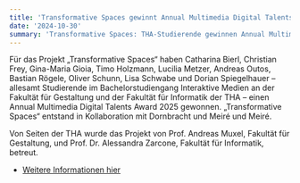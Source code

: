 ```yaml
---
title: 'Transformative Spaces gewinnt Annual Multimedia Digital Talents Award 2025'
date: '2024-10-30'
summary: 'Transformative Spaces: THA-Studierende gewinnen Annual Multimedia Digital Talents Award 2025 für Projekt zur Badezimmerarchitektur der Zukunft'
---
```


Für das Projekt „Transformative Spaces“ haben Catharina Bierl, Christian Frey, Gina-Maria Gioia, Timo Holzmann, Lucilia Metzer, Andreas Outos, Bastian Rögele, Oliver Schunn, Lisa Schwabe und Dorian Spiegelhauer – allesamt Studierende im Bachelorstudiengang Interaktive Medien an der Fakultät für Gestaltung und der Fakultät für Informatik der THA – einen Annual Multimedia Digital Talents Award 2025 gewonnen. „Transformative Spaces“ entstand in Kollaboration mit Dornbracht und Meiré und Meiré.

Von Seiten der THA wurde das Projekt von Prof. Andreas Muxel, Fakultät für Gestaltung, und Prof. Dr. Alessandra Zarcone, Fakultät für Informatik, betreut.

- [Weitere Informationen hier](https://www.tha.de/Gestaltung/Transformative-Spaces-THA-Studierende-gewinnen-Annual-Multimedia-Digital-Talents-Award-2025-fuer-Projekt-zur-Badezimmerarchitektur-der-Zukunft.html)